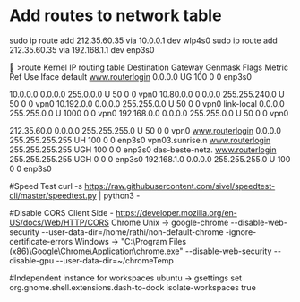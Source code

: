 # Add routes to network table

sudo ip route add 212.35.60.35 via 10.0.0.1 dev wlp4s0
sudo ip route add 212.35.60.35 via 192.168.1.1 dev enp3s0

💋 >route
Kernel IP routing table
Destination     Gateway         Genmask         Flags Metric Ref    Use Iface
default         www.routerlogin 0.0.0.0         UG    100    0        0 enp3s0

10.0.0.0        0.0.0.0         255.0.0.0       U     50     0        0 vpn0
10.80.0.0       0.0.0.0         255.255.240.0   U     50     0        0 vpn0
10.192.0.0      0.0.0.0         255.255.0.0     U     50     0        0 vpn0
link-local      0.0.0.0         255.255.0.0     U     1000   0        0 vpn0
192.168.0.0     0.0.0.0         255.255.0.0     U     50     0        0 vpn0

212.35.60.0     0.0.0.0         255.255.255.0   U     50     0        0 vpn0
www.routerlogin 0.0.0.0         255.255.255.255 UH    100    0        0 enp3s0
vpn03.sunrise.n www.routerlogin 255.255.255.255 UGH   100    0        0 enp3s0
das-beste-netz. www.routerlogin 255.255.255.255 UGH   0      0        0 enp3s0
192.168.1.0     0.0.0.0         255.255.255.0   U     100    0        0 enp3s0


#Speed Test
curl -s https://raw.githubusercontent.com/sivel/speedtest-cli/master/speedtest.py | python3 -


#Disable CORS Client Side - https://developer.mozilla.org/en-US/docs/Web/HTTP/CORS
Chrome
	Unix -> google-chrome --disable-web-security --user-data-dir=/home/rathi/non-default-chrome -ignore-certificate-errors
	Windows -> "C:\Program Files (x86)\Google\Chrome\Application\chrome.exe" --disable-web-security --disable-gpu --user-data-dir=~/chromeTemp


#Independent instance for workspaces ubuntu
-> gsettings set org.gnome.shell.extensions.dash-to-dock isolate-workspaces true

